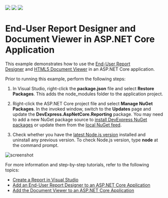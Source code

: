 <!-- default badges list -->
![](https://img.shields.io/endpoint?url=https://codecentral.devexpress.com/api/v1/VersionRange/128596644/19.2.3%2B)
[![](https://img.shields.io/badge/Open_in_DevExpress_Support_Center-FF7200?style=flat-square&logo=DevExpress&logoColor=white)](https://supportcenter.devexpress.com/ticket/details/T577088)
[![](https://img.shields.io/badge/📖_How_to_use_DevExpress_Examples-e9f6fc?style=flat-square)](https://docs.devexpress.com/GeneralInformation/403183)
<!-- default badges end -->
# End-User Report Designer and Document Viewer in ASP.NET Core Application


This example demonstrates how to use the [End-User Report Designer](https://docs.devexpress.com/XtraReports/400249) and [HTML5 Document Viewer](https://docs.devexpress.com/XtraReports/400248) in an ASP.NET Core application.


Prior to running this example, perform the following steps:

1. In Visual Studio, right-click the **package.json** file and select **Restore Packages**. This adds the node_modules folder to the application project.

2. Right-click the ASP.NET Core project file and select **Manage NuGet Packages**. In the invoked window, switch to the **Updates** page and update the **DevExpress.AspNetCore.Reporting** package. You may need to add a new NuGet package source to [install DevExpress NuGet packages](https://docs.devexpress.com/GeneralInformation/115912) or update them from the [local NuGet feed](https://docs.devexpress.com/GeneralInformation/401140).

3. Check whether you have the [latest Node.js version](https://nodejs.org/) installed and uninstall any previous version. To check Node.js version, type **node** at the command prompt.

![screenshot](images/screenshot.png)

For more information and step-by-step tutorials, refer to the following topics:

* [Create a Report in Visual Studio](https://docs.devexpress.com/XtraReports/14989)
* [Add an End-User Report Designer to an ASP.NET Core Application](https://docs.devexpress.com/XtraReports/400042)
* [Add the Document Viewer to an ASP.NET Core Application](https://docs.devexpress.com/XtraReports/400043)


